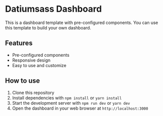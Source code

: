 # Datiumsass Dashboard

This is a dashboard template with pre-configured components. You can use this template to build your own dashboard.

## Features

- Pre-configured components
- Responsive design
- Easy to use and customize

## How to use

1. Clone this repository
2. Install dependencies with `npm install` or `yarn install`
3. Start the development server with `npm run dev` or `yarn dev`
4. Open the dashboard in your web browser at `http://localhost:3000`

